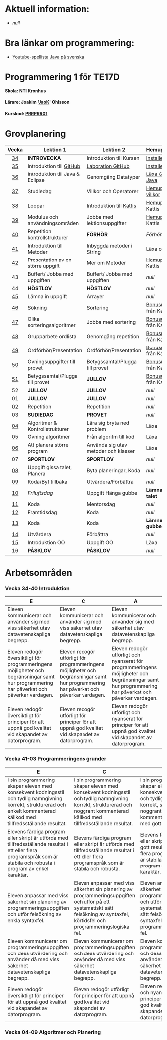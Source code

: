 # Aktuell information:

* *null*

# Bra länkar om programmering:

* [Youtube-spellista Java på svenska](https://www.youtube.com/watch?v=EJxmM9JYCwg&list=PLpkWX5olvmC9mkjYhvGbl7VSIMAI7MoFC)

# Programmering 1 för TE17D
#### Skola: NTI Kronhus
#### Lärare: Joakim '[JaoK](https://github.com/jaok)' Ohlsson 
#### Kurskod: [PRRPRR01](https://www.skolverket.se/undervisning/gymnasieskolan/laroplan-program-och-amnen-i-gymnasieskolan/gymnasieprogrammen/amne?url=1530314731%2Fsyllabuscw%2Fjsp%2Fsubject.htm%3FsubjectCode%3DPRR%26courseCode%3DPRRPRR01%26lang%3Dsv%26tos%3Dgy&sv.url=12.5dfee44715d35a5cdfa92a3#anchor_PRRPRR01)

# Grovplanering

Vecka | Lektion 1 | Lektion 2 | Hemuppgift/Läxa 
:----:|-----------|-----------|----------------
[34](https://github.com/NTIGBG/TE17D-PRRPRR01/tree/master/v34) | **INTROVECKA**  | Introduktion till Kursen | [Installera Github](https://github.com/NTIGBG/TE17D-PRRPRR01/tree/master/v34/uppgift)
[35](https://github.com/NTIGBG/TE17D-PRRPRR01/tree/master/v35) | Introduktion till [GitHub](https://github.com) | [Laboration GitHub](https://github.com/NTIGBG/TE17D-PRRPRR01/tree/master/v35/laboration) | [Installera Eclipse](https://www.eclipse.org/downloads/download.php?file=/oomph/epp/oxygen/R2/eclipse-inst-win64.exe)
[36](https://github.com/NTIGBG/TE17D-PRRPRR01/tree/master/v36) | Introduktion till Java & Eclipse | Genomgång Datatyper | [Läxa GitHub & Java](https://github.com/NTIGBG/TE17D-PRRPRR01/tree/master/v36/uppgift)
[37](https://github.com/NTIGBG/TE17D-PRRPRR01/tree/master/v38) | Studiedag | Villkor och Operatorer | [Hemuppgift villkor](https://github.com/NTIGBG/TE17D-PRRPRR01/tree/master/v37/uppgift)
[38](https://github.com/NTIGBG/TE17D-PRRPRR01/tree/master/v38) | Loopar |Introduktion till [Kattis](https://open.kattis.com/problems?order=problem_difficulty) | [Hemuppgift](https://github.com/NTIGBG/TE17D-PRRPRR01/tree/master/v38/uppgift) från Kattis
[39](https://github.com/NTIGBG/TE17D-PRRPRR01/tree/master/v39) | Modulus och användningsområden | Jobba med lektionsuppgifter | [Hemuppgift](#grovplanering) från Kattis 
[40](https://github.com/NTIGBG/TE17D-PRRPRR01/tree/master/v40) | Repetition kontrollstrukturer | **FÖRHÖR** | *Förhöret* 
[41](https://github.com/NTIGBG/TE17D-PRRPRR01/tree/master/v41) | Introduktion till Metoder | Inbyggda metoder i String | Läxa om Metoder 
[42](https://github.com/NTIGBG/TE17D-PRRPRR01/tree/master/v42) | Presentation av en större uppgift | Mer om Metoder | [Hemuppgift](#grovplanering) från Kattis 
43 | Buffert/ Jobba med uppgiften | Buffert/ Jobba med uppgiften | *null* 
44 | **HÖSTLOV** | **HÖSTLOV** | *null*
[45](https://github.com/NTIGBG/TE17D-PRRPRR01/tree/master/v45) | Lämna in uppgift  | Arrayer | *null* 
[46](https://github.com/NTIGBG/TE17D-PRRPRR01/tree/master/v46) | Sökning | Sortering | [Bonusuppgift](https://github.com/NTIGBG/TE17D-PRRPRR01/tree/master/v49/bonus) från Kattis
[47](https://github.com/NTIGBG/TE17D-PRRPRR01/tree/master/v47) | Olika sorteringsalgoritmer | Jobba med sortering | [Bonusuppgift](https://github.com/NTIGBG/TE17D-PRRPRR01/tree/master/v49/bonus) från Kattis
[48](https://github.com/NTIGBG/TE17D-PRRPRR01/tree/master/v48) | Grupparbete ordlista | Genomgång repetition | [Bonusuppgift](https://github.com/NTIGBG/TE17D-PRRPRR01/tree/master/v49/bonus) från Kattis 
[49](https://github.com/NTIGBG/TE17D-PRRPRR01/tree/master/v49) | Ordförhör/Presentation | Ordförhör/Presentation | [Bonusuppgift](https://github.com/NTIGBG/TE17D-PRRPRR01/tree/master/v49/bonus) från Kattis 
[50](https://github.com/NTIGBG/TE17D-PRRPRR01/tree/master/v50) | Övningsuppgifter till provet | Betygssamtal/Plugga till provet | [Bonusuppgift](https://github.com/NTIGBG/TE17D-PRRPRR01/tree/master/v49/bonus) från Kattis
[51](#grovplanering) | Betygssamtal/Plugga till provet | **JULLOV** | [Bonusuppgift](https://github.com/NTIGBG/TE17D-PRRPRR01/tree/master/v49/bonus) från Kattis
52 | **JULLOV** | **JULLOV** | *null* 
01 | **JULLOV** | **JULLOV** | *null* 
[02](#grovplanering) | Repetition | Repetition | *null* 
03 | **SUDIEDAG** | **PROVET** | *null*
[04](#grovplanering) | Algoritmer & Kontrollstrukturer | Lära sig bryta ned problem | Läxa
[05](#grovplanering) | Övning algoritmer | Från algoritm till kod | Läxa
[06](#grovplanering) | Att planera större program | Använda sig utav metoder och klasser | Läxa
07 | **SPORTLOV** | **SPORTLOV** | *null*
[08](#grovplanering) | Uppgift gissa talet, Planera | Byta planeringar, Koda | *null*
[09](#grovplanering) | Koda/Byt tillbaka | Utvärdera/Förbättra | *null*
[10](#grovplanering) | *Friluftsdag*  | Uppgift Hänga gubbe| **Lämna in gissa talet**
[11](#grovplanering) | Koda | Mentorsdag | *null*
[12](#grovplanering) | Framtidsdag | Koda | *null*
[13](#grovplanering) | Koda | Koda | **Lämna in hänga gubbe** 
[14](#grovplanering) | Utvärdera | Förbättra | *null* 
[15](#grovplanering) | Introduktion OO | Uppgift OO | Läxa 
16 | **PÅSKLOV** | **PÅSKLOV** | *null*


# Arbetsområden

### Vecka 34-40   Introduktion
E | C | A  
--|---|---
Eleven kommunicerar och använder sig med viss säkerhet utav datavetenskapliga begrepp.|Eleven kommunicerar och använder sig med viss säkerhet utav datavetenskapliga begrepp.|Eleven kommunicerar och använder sig med säkerhet utav datavetenskapliga begrepp.
Eleven redogör översiktligt för programmeringens möjligheter och begränsningar samt hur programmering har påverkat och påverkar vardagen.|Eleven redogör utförligt för programmeringens möjligheter och begränsningar samt hur programmering har påverkat och påverkar vardagen.|Eleven redogör utförligt och nyanserat för programmeringens möjligheter och begränsningar samt hur programmering har påverkat och påverkar vardagen.
Eleven redogör översiktligt för principer för att uppnå god kvalitet vid skapandet av datorprogram.|Eleven redogör utförligt för principer för att uppnå god kvalitet vid skapandet av datorprogram.|Eleven redogör utförligt och nyanserat för principer för att uppnå god kvalitet vid skapandet av datorprogram.

### Vecka 41-03  Programmeringens grunder
E | C | A  
--|---|---
I sin programmering skapar eleven med konsekvent kodningsstil och tydlig namngivning korrekt, strukturerad och enkelt kommenterad källkod med tillfredsställande resultat.|I sin programmering skapar eleven med konsekvent kodningsstil och tydlig namngivning korrekt, strukturerad och noggrant kommenterad källkod med tillfredsställande resultat.|I sin programmering skapar eleven med konsekvent kodningsstil och tydlig namngivning korrekt, strukturerad och noggrant och utförligt kommenterad källkod med gott resultat.
Elevens färdiga program eller skript är utförda med tillfredsställande resultat i ett eller flera programspråk som är stabila och robusta i program av enkel karaktär.|Elevens färdiga program eller skript är utförda med tillfredsställande resultat i ett eller flera programspråk som är stabila och robusta.|Elevens färdiga program eller skript är utförda med gott resultat i ett eller flera programspråk som är stabila och robusta i program av komplex karaktär.
Eleven anpassar med viss säkerhet sin planering av programmeringsuppgiften och utför felsökning av enkla syntaxfel.|Eleven anpassar med viss säkerhet sin planering av programmeringsuppgiften och utför på ett systematiskt sätt felsökning av syntaxfel, körtidsfel och programmeringslogiska fel.|Eleven anpassar med säkerhet sin planering av programmeringsuppgiften och utför på ett systematiskt och effektivt sätt felsökning av syntaxfel, körtidsfel och programmeringslogiska fel.
Eleven kommunicerar om programmeringsuppgiften och dess utvärdering och använder då med viss säkerhet datavetenskapliga begrepp.|Eleven kommunicerar om programmeringsuppgiften och dess utvärdering och använder då med viss säkerhet datavetenskapliga begrepp.|Eleven kommunicerar om programmeringsuppgiften och dess utvärdering och använder då med säkerhet datavetenskapliga begrepp.
Eleven redogör översiktligt för principer för att uppnå god kvalitet vid skapandet av datorprogram.|Eleven redogör utförligt för principer för att uppnå god kvalitet vid skapandet av datorprogram.|Eleven redogör utförligt och nyanserat för principer för att uppnå god kvalitet vid skapandet av datorprogram.

### Vecka 04-09 Algoritmer och Planering


